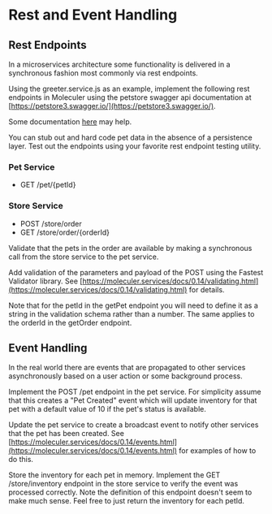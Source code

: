 # Rest and Event Handling

## Rest Endpoints
In a microservices architecture some functionality is delivered in a synchronous fashion most commonly via rest endpoints.

Using the greeter.service.js as an example, implement the following rest endpoints in Moleculer using the petstore swagger api
documentation at [https://petstore3.swagger.io/](https://petstore3.swagger.io/).

Some documentation [here](https://moleculer.services/docs/0.14/moleculer-web.html) may help.

You can stub out and hard code pet data in the absence of a persistence layer. Test out the endpoints using your favorite rest
endpoint testing utility.

### Pet Service
- GET /pet/{petId}

### Store Service
- POST /store/order
- GET /store/order/{orderId}

Validate that the pets in the order are available by making a synchronous call from the store service to the pet service.

Add validation of the parameters and payload of the POST using the Fastest Validator library.
See [https://moleculer.services/docs/0.14/validating.html](https://moleculer.services/docs/0.14/validating.html) for details.

Note that for the petId in the getPet endpoint you will need to define it as a string in the validation schema rather than a number.
The same applies to the orderId in the getOrder endpoint.

## Event Handling
In the real world there are events that are propagated to other services asynchronously based on a user action or some background process.

Implement the POST /pet endpoint in the pet service. For simplicity assume that this creates a "Pet Created" event which will update
inventory for that pet with a default value of 10 if the pet's status is available.

Update the pet service to create a broadcast event to notify other services that the pet has been created.
See [https://moleculer.services/docs/0.14/events.html](https://moleculer.services/docs/0.14/events.html) for examples of how to do this.

Store the inventory for each pet in memory. Implement the GET /store/inventory endpoint in the store service to verify the event was
processed correctly. Note the definition of this endpoint doesn't seem to make much sense. Feel free to just return the inventory for
each petId.
